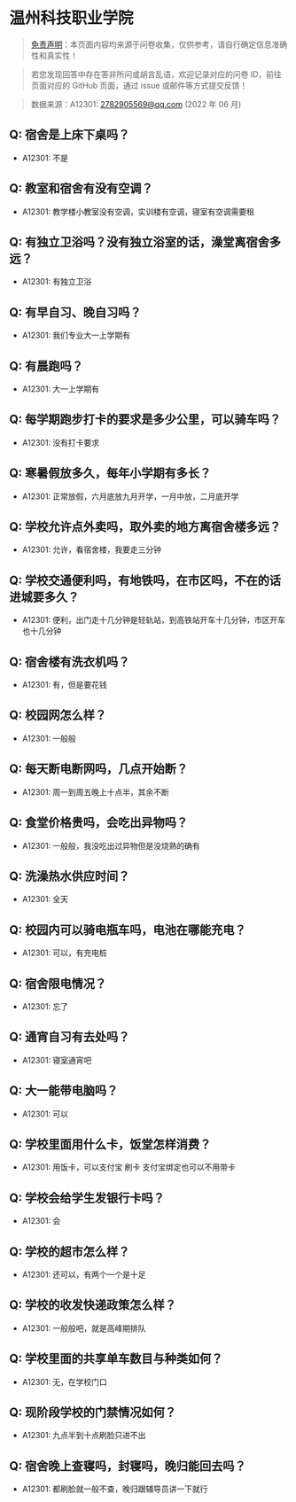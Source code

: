 # 温州科技职业学院

> [免责声明](https://colleges.chat/#_3)：本页面内容均来源于问卷收集，仅供参考，请自行确定信息准确性和真实性！

> 若您发现回答中存在答非所问或胡言乱语，欢迎记录对应的问卷 ID，前往页面对应的 GitHub 页面，通过 issue 或邮件等方式提交反馈！

> 数据来源：A12301: 2782905569@qq.com (2022 年 06 月)

## Q: 宿舍是上床下桌吗？

- A12301: 不是

## Q: 教室和宿舍有没有空调？

- A12301: 教学楼小教室没有空调，实训楼有空调，寝室有空调需要租

## Q: 有独立卫浴吗？没有独立浴室的话，澡堂离宿舍多远？

- A12301: 有独立卫浴

## Q: 有早自习、晚自习吗？

- A12301: 我们专业大一上学期有

## Q: 有晨跑吗？

- A12301: 大一上学期有

## Q: 每学期跑步打卡的要求是多少公里，可以骑车吗？

- A12301: 没有打卡要求

## Q: 寒暑假放多久，每年小学期有多长？

- A12301: 正常放假，六月底放九月开学，一月中放，二月底开学

## Q: 学校允许点外卖吗，取外卖的地方离宿舍楼多远？

- A12301: 允许，看宿舍楼，我要走三分钟

## Q: 学校交通便利吗，有地铁吗，在市区吗，不在的话进城要多久？

- A12301: 便利，出门走十几分钟是轻轨站，到高铁站开车十几分钟，市区开车也十几分钟

## Q: 宿舍楼有洗衣机吗？

- A12301: 有，但是要花钱

## Q: 校园网怎么样？

- A12301: 一般般

## Q: 每天断电断网吗，几点开始断？

- A12301: 周一到周五晚上十点半，其余不断

## Q: 食堂价格贵吗，会吃出异物吗？

- A12301: 一般般，我没吃出过异物但是没烧熟的确有

## Q: 洗澡热水供应时间？

- A12301: 全天

## Q: 校园内可以骑电瓶车吗，电池在哪能充电？

- A12301: 可以，有充电桩

## Q: 宿舍限电情况？

- A12301: 忘了

## Q: 通宵自习有去处吗？

- A12301: 寝室通宵吧

## Q: 大一能带电脑吗？

- A12301: 可以

## Q: 学校里面用什么卡，饭堂怎样消费？

- A12301: 用饭卡，可以支付宝 刷卡 支付宝绑定也可以不用带卡

## Q: 学校会给学生发银行卡吗？

- A12301: 会

## Q: 学校的超市怎么样？

- A12301: 还可以，有两个一个是十足

## Q: 学校的收发快递政策怎么样？

- A12301: 一般般吧，就是高峰期排队

## Q: 学校里面的共享单车数目与种类如何？

- A12301: 无，在学校门口

## Q: 现阶段学校的门禁情况如何？

- A12301: 九点半到十点刷脸只进不出

## Q: 宿舍晚上查寝吗，封寝吗，晚归能回去吗？

- A12301: 都刷脸就一般不查，晚归跟辅导员讲一下就行

